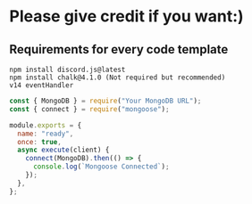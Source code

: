 # Please give credit if you want:)

## Requirements for every code template
```
npm install discord.js@latest
npm install chalk@4.1.0 (Not required but recommended)
v14 eventHandler
```

```js
const { MongoDB } = require("Your MongoDB URL");
const { connect } = require("mongoose");

module.exports = {
  name: "ready",
  once: true,
  async execute(client) {
    connect(MongoDB).then(() => {
      console.log(`Mongoose Connected`);
    });
  },
};
```
